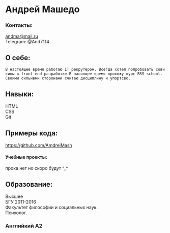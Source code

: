 # Андрей Mашедо
### Контакты:  
andma@mail.ru  
Telegram: @And7114
## О себе:  
	В настоящее время работаю IT рекрутером. Всегда хотел попробовать сови силы в front-end разработке.В насоящее время прохожу курс RSS school.  
	Своими сильнвми сторонами считаю дисциплину и упортсво.
## Навыки:
 HTML  
 CSS  
 Git
## Примеры кода:
 https://github.com/AmdreiMash
#### Учебные проекты:
 прока нет но скоро будут ^_^ 
## Образование:  
 Высшее  
 БГУ 2011-2016  
 Факультет философии и социальных наук.  
 Психолог.
### Английкий A2
